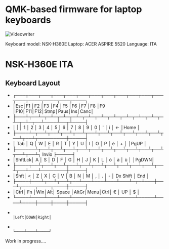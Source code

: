 # QMK-based firmware for laptop keyboards

![Videowriter](https://i.imgur.com/zNTHmZa.jpg)

Keyboard model: NSK-H360E 
Laptop: ACER ASPIRE 5520
Language: ITA

# NSK-H360E ITA

## Keyboard Layout

 * ┌───┬───┬───┬───┬───┬───┬───┬───┬───┬───┬───┬───┬───┬────┬────┬───┬────┐
 * │Esc│F1 │F2 │F3 │F4 │F5 │F6 │F7 │F8 │F9 │F10│F11│F12│Stmp│Paus│Ins│Canc│
 * ├───┴┬──┴─┬─┴─┬─┴─┬─┴─┬─┴─┬─┴─┬─┴─┬─┴─┬─┴─┬─┴─┬─┴─┬─┴─┬──┴────┴──┬┴────┤
 * │ |  │ 1  │ 2 │ 3 │ 4 │ 5 │ 6 │ 7 │ 8 │ 9 │ 0 │ ' │ ì │  <-      │Home │
 * ├────┴─┬──┴┬──┴┬──┴┬──┴┬──┴┬──┴┬──┴┬──┴┬──┴┬──┴┬──┴┬──┴┬─────────┼─────┤  
 * │ Tab  │ Q │ W │ E │ R │ T │ Y │ U │ I │ O │ P │ è │ + │         │PgUP │
 * ├──────┴┬──┴┬──┴┬──┴┬──┴┬──┴┬──┴┬──┴┬──┴┬──┴┬──┴┬──┴┬──┴┐ Invio  ├─────┤
 * │ShftLck│ A │ S │ D │ F │ G │ H │ J │ K │ L │ ò │ à │ ù │        │PgDWN│
 * ├────┬──┴┬──┴┬──┴┬──┴┬──┴┬──┴┬──┴┬──┴┬──┴┬──┴┬──┴┬──┴───┴────────┼─────┤
 * │Shft│ < │ Z │ X │ C │ V │ B │ N │ M │ , │ . │ - │  Dx Shift     │ End │
 * ├────┼───┴┬──┴┬──┴┬──┴───┴───┴───┴───┴─┬─┴───┼───┴┬────┬────┬────┼─────┤
 * │Ctrl│ Fn │Win│Alt│    Space           │AltGr│Menu│Ctrl│ €  │ UP │ $   │    
 * └────┴────┴───┴───┴────────────────────┴─────┴────┴────┼────┼────┼─────┤
 *                                                        │Left│DOWN│Right│    
 *                                                        └────┴────┴─────┘

Work in progress....
